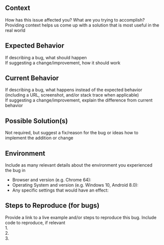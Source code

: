 ## Context
How has this issue affected you? What are you trying to accomplish?  
Providing context helps us come up with a solution that is most useful in the real world  

## Expected Behavior
If describing a bug, what should happen  
If suggesting a change/improvement, how it should work  

## Current Behavior
If describing a bug, what happens instead of the expected behavior (including a URL, screenshot, and/or stack trace when applicable)  
If suggesting a change/improvement, explain the difference from current behavior  

## Possible Solution(s)
Not required, but suggest a fix/reason for the bug or ideas how to implement the addition or change  

## Environment
Include as many relevant details about the environment you experienced the bug in  
* Browser and version (e.g. Chrome 64):  
* Operating System and version (e.g. Windows 10, Android 8.0):  
* Any specific settings that would have an effect:  

## Steps to Reproduce (for bugs)
Provide a link to a live example and/or steps to reproduce this bug. Include code to reproduce, if relevant  
1.  
2.  
3.
